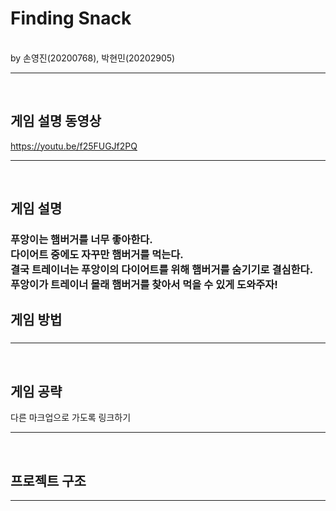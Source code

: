 # Finding Snack
<br/>
by 손영진(20200768), 박현민(20202905)
<hr/>
<br/>

## 게임 설명 동영상 

https://youtu.be/f25FUGJf2PQ

<hr/>
<br/>


## 게임 설명 

<h3> 푸앙이는 햄버거를 너무 좋아한다.<br/>다이어트 중에도 자꾸만 햄버거를 먹는다.<br/>결국 트레이너는 푸앙이의 다이어트를 위해 햄버거를 숨기기로 결심한다.<br/>푸앙이가 트레이너 몰래 햄버거를 찾아서 먹을 수 있게 도와주자!<br/>



## 게임 방법

### 


<hr/>
<br/>

## 게임 공략 

다른 마크업으로 가도록 링크하기  

<hr/>
<br/>


## 프로젝트 구조 

<hr/>
<br/>



